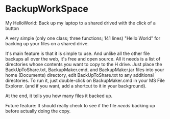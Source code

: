 # BackupWorkSpace
My HelloWorld: Back up my laptop to a shared drived with the click of a button

 A very simple (only one class; three functions; 141 lines) "Hello World" 
 for backing up your files on a shared drive.
 
 It's main feature is that it is simple to use. 
 And unlike all the other file backups all over the web, 
 it's free and open source.
 All it needs is a list of directories whose contents you want to copy to the H drive.
 Just place the BackUpToShare.txt, BackupMaker.cmd, and BackupMaker.jar files 
 into your home (Documents) directory, edit BackUpToShare.txt to any additional directories.
 To run it, just double-click on BackupMaker.cmd in your MS File Explorer.
 (and if you want, add a shortcut to it in your background).
  
 At the end, it tells you how many files it backed up.
 
 Future feature: It should really check to see if the file *needs* backing up before actually doing the copy.

